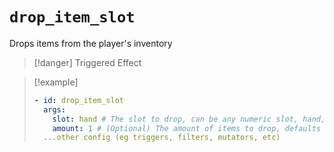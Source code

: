 # `drop_item_slot`

Drops items from the player's inventory

> [!danger] Triggered Effect

> [!example]
> ```yaml
> - id: drop_item_slot
>   args:
>     slot: hand # The slot to drop, can be any numeric slot, hand, or 'any' (Defaults to any)
>     amount: 1 # (Optional) The amount of items to drop, defaults to full stack
>   ...other config (eg triggers, filters, mutators, etc)
> ```
